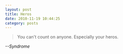 ```yaml
--- 
layout: post
title: Heros
date: 2010-11-19 10:44:25
category: posts
---
```

> You can't count on anyone.  Especially your heros.

_--Syndrome_ 
